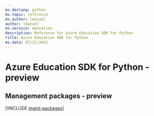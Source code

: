 ```yaml
---
ms.devlang: python
ms.topic: reference
ms.author: lmazuel
author: lmazuel
ms.service: education
description: Reference for Azure Education SDK for Python
title: Azure Education SDK for Python
ms.data: 07/22/2022
---
```

# Azure Education SDK for Python - preview

## Management packages - preview
[!INCLUDE [mgmt-packages](education-mgmt-index.md)]